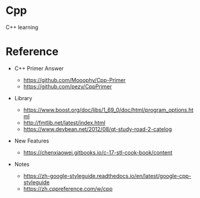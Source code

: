 # Cpp
C++ learning

# Reference
* C++ Primer Answer
  * https://github.com/Mooophy/Cpp-Primer
  * https://github.com/pezy/CppPrimer

* Library
  * https://www.boost.org/doc/libs/1_69_0/doc/html/program_options.html
  * http://fmtlib.net/latest/index.html
  * https://www.devbean.net/2012/08/qt-study-road-2-catelog
  
* New Features
  * https://chenxiaowei.gitbooks.io/c-17-stl-cook-book/content
  
* Notes
  * https://zh-google-styleguide.readthedocs.io/en/latest/google-cpp-styleguide
  * https://zh.cppreference.com/w/cpp